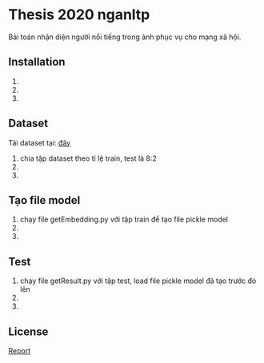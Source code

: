 # Thesis 2020 nganltp

Bài toán nhận diện người nổi tiếng trong ảnh phục vụ cho mạng xã hội.

## Installation
1.
2.
3.

## Dataset
Tải dataset tại: [đây](https://drive.google.com/drive/folders/1lpG3hJB5g_tnow2YNDcFFhELs2bO-QGT?usp=sharing)

1. chia tập dataset theo tỉ lệ train, test là 8:2
2.
3. 

## Tạo file model
1. chạy file getEmbedding.py với tập train để tạo file pickle model
2.
3.
## Test
1. chạy file getResult.py với tập test, load file pickle model đã tạo trước đó lên
2.
3. 
## License
[Report](https://docs.google.com/document/d/1EM9boWdRv8xzA5rywb18sW5I1vrO9xhdf4QgvdmFR0Y/edit?usp=sharing)
